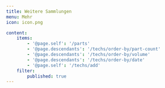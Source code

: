 ```yaml
---
title: Weitere Sammlungen
menu: Mehr
icon: icon.png

content:
    items: 
        - '@page.self': '/parts'
        - '@page.descendants': '/techs/order-by/part-count'
        - '@page.descendants': '/techs/order-by/volume'
        - '@page.descendants': '/techs/order-by/date'
        - '@page.self': '/techs/add'
    filter:
        published: true
---
```

